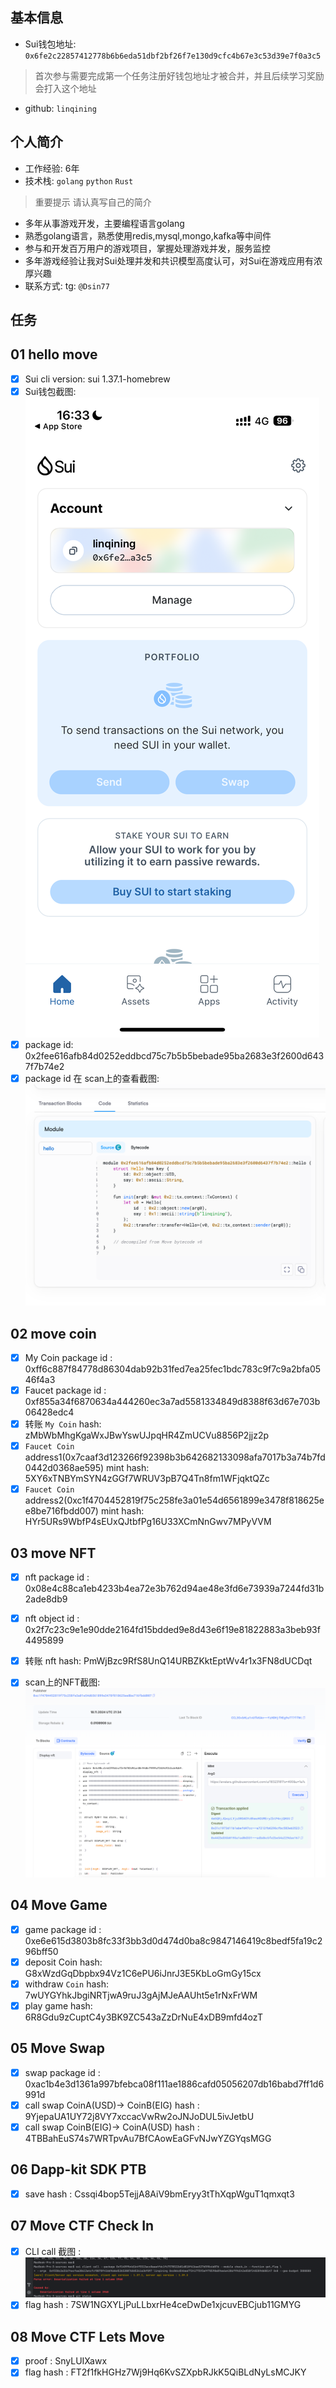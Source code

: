 ## 基本信息
- Sui钱包地址: `0x6fe2c22857412778b6b6eda51dbf2bf26f7e130d9cfc4b67e3c53d39e7f0a3c5`
> 首次参与需要完成第一个任务注册好钱包地址才被合并，并且后续学习奖励会打入这个地址
- github: `linqining`

## 个人简介
- 工作经验: 6年
- 技术栈: `golang` `python` `Rust`
> 重要提示 请认真写自己的简介
- 多年从事游戏开发，主要编程语言golang
- 熟悉golang语言，熟悉使用redis,mysql,mongo,kafka等中间件
- 参与和开发百万用户的游戏项目，掌握处理游戏并发，服务监控
- 多年游戏经验让我对Sui处理并发和共识模型高度认可，对Sui在游戏应用有浓厚兴趣
- 联系方式: tg: `@Dsin77` 

## 任务

##   01 hello move  
- [x] Sui cli version: sui 1.37.1-homebrew
- [x] Sui钱包截图: ![Sui钱包截图](./images/IMG_3635.PNG)
- [x] package id: 0x2fee616afb84d0252eddbcd75c7b5b5bebade95ba2683e3f2600d6437f7b74e2
- [x] package id 在 scan上的查看截图:![Scan截图](./images/img.png)

##   02 move coin
- [x] My Coin package id : 0xff6c887f84778d86304dab92b31fed7ea25fec1bdc783c9f7c9a2bfa0546f4a3
- [x] Faucet package id : 0xf855a34f6870634a444260ec3a7ad5581334849d8388f63d67e703b06428edc4
- [x] 转账 `My Coin` hash: zMbWbMhgKgaWxJBwYswUJpqHR4ZmUCVu8856P2jjz2p
- [x] `Faucet Coin` address1(0x7caaf3d123266f92398b3b642682133098afa7017b3a74b7fd0442d0368ae595) mint hash: 5XY6xTNBYmSYN4zGGf7WRUV3pB7Q4Tn8fm1WFjqktQZc
- [x] `Faucet Coin` address2(0xc1f4704452819f75c258fe3a01e54d6561899e3478f818625ee8be716fbdd007) mint hash: HYr5URs9WbfP4sEUxQJtbfPg16U33XCmNnGwv7MPyVVM

##   03 move NFT
- [x] nft package id : 0x08e4c88ca1eb4233b4ea72e3b762d94ae48e3fd6e73939a7244fd31b2ade8db9
- [x] nft object id : 0x2f7c23c9e1e90dde2164fd15bdded9e8d43e6f19e81822883a3beb93f4495899
- [x] 转账 nft  hash: PmWjBzc9RfS8UnQ14URBZKktEptWv4r1x3FN8dUCDqt
- [x] scan上的NFT截图:![Scan截图](./images/nft_mint.png)
  

##   04 Move Game
- [x] game package id : 0xe6e615d3803b8fc33f3bb3d0d474d0ba8c9847146419c8bedf5fa19c296bff50
- [x] deposit Coin hash: G8xWzdGqDbpbx94Vz1C6ePU6iJnrJ3E5KbLoGmGy15cx
- [x] withdraw `Coin` hash: 7wUYGYhkJbgiNRTjwA9ruJ3gAjMJeAAUht5e1rNxFrWM
- [x] play game hash: 6R8Gdu9zCuptC4y3BK9ZC543aZzDrNuE4xDB9mfd4ozT

##   05 Move Swap
- [x] swap package id : 0xac1b4e3d1361a997bfebca08f111ae1886cafd05056207db16babd7ff1d6991d
- [x] call swap CoinA(USD)-> CoinB(EIG)  hash : 9YjepaUA1UY72j8VY7xccacVwRw2oJNJoDUL5ivJetbU
- [x] call swap CoinB(EIG)-> CoinA(USD)  hash : 4TBBahEuS74s7WRTpvAu7BfCAowEaGFvNJwYZGYqsMGG

##   06 Dapp-kit SDK PTB
- [x] save hash : Cssqi4bop5TejjA8AiV9bmEryy3tThXqpWguT1qmxqt3

##   07 Move CTF Check In
- [x] CLI call 截图 : ![截图](./images/cli_call.png)
- [x] flag hash : 7SW1NGXYLjPuLLbxrHe4ceDwDe1xjcuvEBCjub11GMYG

##   08 Move CTF Lets Move
- [x] proof : SnyLUIXawx
- [x] flag hash : FT2f1fkHGHz7Wj9Hq6KvSZXpbRJkK5QiBLdNyLsMCJKY
